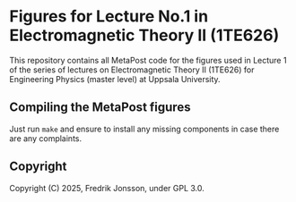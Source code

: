 # Figures for Lecture No.1 in Electromagnetic Theory II (1TE626)

This repository contains all MetaPost code for the figures used in Lecture 1
of the series of lectures on Electromagnetic Theory II (1TE626) for Engineering
Physics (master level) at Uppsala University.

## Compiling the MetaPost figures

Just run `make` and ensure to install any missing components in case there
are any complaints.

## Copyright
Copyright (C) 2025, Fredrik Jonsson, under GPL 3.0.
